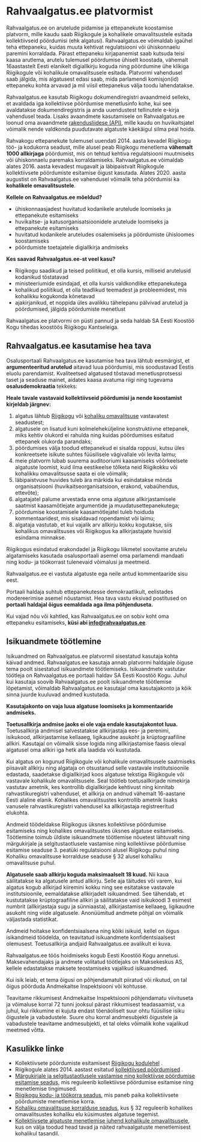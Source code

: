 # Rahvaalgatus.ee platvormist

Rahvaalgatus.ee on arutelude pidamise ja ettepanekute koostamise platvorm, mille kaudu saab Riigikogule ja kohalikele omavalitsustele esitada kollektiivseid pöördumisi (ehk algatusi). Rahvaalgatus.ee võimaldab igaühel teha ettepaneku, kuidas muuta kehtivat regulatsiooni või ühiskonnaelu paremini korraldada. Pärast ettepaneku kirjapanemist saab kutsuda teisi kaasa arutlema, arutelu tulemusel pöördumise ühiselt koostada, vähemalt 16aastastelt Eesti elanikelt digiallkirju koguda ning pöördumine ühe klikiga Riigikogule või kohalikule omavalitsusele esitada. Platvormi vahendusel saab jälgida, mis algatusest edasi saab, mida parlamendi komisjon(id) ettepaneku kohta arvavad ja mil viisil ettepanekus välja toodu lahendatakse. 

Rahvaalgatus.ee kasutab Riigikogu dokumendiregistri avaandmeid selleks, et avaldada iga kollektiivse pöördumise menetlusinfo kohe, kui see avaldatakse dokumendiregistris ja anda uuendustest tellinutele e-kirja vahendusel teada. Lisaks avaandmete kasutamisele on Rahvaalgatus.ee loonud oma avaandmete [rakendusliidese (API)](https://rahvaalgatus.ee/api), mille kaudu on huvikaitsjatel võimalik nende valdkonda puudutavate algatuste käekäigul silma peal hoida.

Rahvakogu ettepanekute tulemusel uuendati 2014. aasta kevadel Riigikogu töö- ja kodukorra seadust, mille alusel peab Riigikogu menetlema **vähemalt 1000 allkirjaga** pöördumist, mis on tehtud kehtiva regulatsiooni muutmiseks või ühiskonnaelu paremaks korraldamiseks. Rahvaalgatus.ee võimaldab alates 2016. aasta kevadest mugavalt ja läbipaistvalt Riigikogule kollektiivsete pöördumiste esitamise õigust kasutada. Alates 2020. aasta augustist on Rahvaalgatus.ee vahendusel võimalik teha pöördumisi ka **kohalikele omavalitsustele**.  

**Kellele on Rahvaalgatus.ee mõeldud?**

- ühiskonnaasjadest huvitatud kodanikele arutelude loomiseks ja ettepanekute esitamiseks
- huvikaitse- ja katusorganisatsioonidele arutelude loomiseks ja ettepanekute esitamiseks
- huvitatud kodanikele aruteludes osalemiseks ja pöördumiste ühisloomes koostamiseks
- pöördumiste toetajatele digiallkirja andmiseks

**Kes saavad Rahvaalgatus.ee-st veel kasu?**

- Riigikogu saadikud ja teised poliitikud, et olla kursis, milliseid arutelusid kodanikud tõstatavad
- ministeeriumide esindajad, et olla kursis valdkondlike ettepanekutega
- kohalikud poliitikud, et olla teadlikud teemadest ja probleemidest, mis kohalikku kogukonda kõnetavad
- ajakirjanikud, et noppida üles avalikku tähelepanu pälvivad arutelud ja pöördumised, jälgida pöördumiste menetlust

Rahvaalgatus.ee platvormi on püsti pannud ja seda haldab SA Eesti Koostöö Kogu tihedas koostöös Riigikogu Kantseleiga.

## <a id="tos"></a> Rahvaalgatus.ee kasutamise hea tava

Osalusportaali Rahvaalgatus.ee kasutamise hea tava lähtub eesmärgist, et **argumenteeritud arutelud** aitavad luua pöördumisi, mis soodustavad Eestis eluolu parendamist. Kvaliteetsed algatused tõstavad menetlusprotsessi taset ja seaduse mainet, aidates kaasa avatuma riigi ning tugevama **osalusdemokraatia** tekkeks:

**Heale tavale vastavaid kollektiivseid pöördumisi ja nende koostamist kirjeldab järgnev:**

1. algatus lähtub [Riigikogu](https://www.riigiteataja.ee/akt/125102016016?leiaKehtiv) või [kohaliku omavalitsuse](https://www.riigiteataja.ee/akt/126032013006?leiaKehtiv#para32) vastavatest seadustest;
2. algatusele on lisatud kuni kolmeleheküljeline konstruktiivne ettepanek, miks kehtiv olukord ei rahulda ning kuidas pöördumises esitatud ettepanek olukorda parandaks; 
3. pöördumises välja toodud ettepanekud ei sisalda roppusi, kutsu üles konkreetsete isikute suhtes füüsilisele vägivallale või levita laimu; 
4. meie platvorm lubab suurema auditooriumi kaasamiseks võõrkeelsete algatuste loomist, kuid ilma eestikeelse tõlketa neid Riigikokku või kohalikku omavalitsusse saata ei ole võimalik;
5. läbipaistvuse huvides tuleb ära märkida kui esindatakse mõnda organisatsiooni (huvikaitseorganisatsioon, erakond, vabaühendus, ettevõte); 
6. algatajatel palume arvestada enne oma algatuse allkirjastamisele saatmist kaasamõtlejate argumentide ja muudatusettepanekutega; 
7. pöördumise koostamisele kaasamõtlejatel tuleb hoiduda kommentaaridest, mis sisaldavad ropendamist või laimu;
8. algataja vastutab, et kui vajalik arv allkirju kokku kogutakse, siis kohalikus omavalitsuses või Riigikogus ka allkirjastajate huvisid esindama minnakse.    

Riigikogus esindatud erakondadel ja Riigikogu liikmetel soovitame arutelu algatamiseks kasutada osalusportaali asemel oma parlamendi mandaati ning kodu- ja töökorrast tulenevaid võimalusi ja meetmeid. 

Rahvaalgatus.ee ei vastuta algatuste ega neile antud kommentaaride sisu eest. 

Portaali haldaja suhtub ettepanekutesse demokraatlikult, eelistades modereerimise asemel nõustamist. Hea tava vastu eksivad postitused on **portaali haldajal õigus eemaldada aga ilma põhjenduseta.**

Kui vajad nõu või kahtled, kas Rahvaalgatus.ee on sobiv koht oma ettepaneku esitamiseks, **küsi abi info@rahvaalgatus.ee**. 

## Isikuandmete töötlemine

Isikuandmed on Rahvaalgatus.ee platvormil sisestatud kasutaja kohta käivad andmed. Rahvaalgatus.ee kasutaja annab platvormi haldajale õiguse tema poolt sisestatud isikuandmete töötlemiseks. Isikuandmete vastutav töötleja on Rahvaalgatus.ee portaali haldav SA Eesti Koostöö Kogu. Juhul kui kasutaja soovib Rahvaalgatus.ee poolt isikuandmete töötlemise lõpetamist, võimaldab Rahvaalgatus.ee kasutajal oma kasutajakonto ja kõik sinna juurde kuuluvad andmed kustutada.

**Kasutajakonto on vaja luua algatuse loomiseks ja kommentaaride andmiseks.**

**Toetusallkirja andmise jaoks ei ole vaja endale kasutajakontot luua.** Toetusallkirja andmisel salvestatakse allkirjastaja ees- ja perenimi, isikukood, allkirjastamise kellaaeg, ligikaudne asukoht ja krüptograafiline allkiri. Kasutajal on võimalik sisse logida ning allkirjastamise faasis oleval algatusel oma allkiri iga hetk alla laadida või kustutada. 

Kui algatus on kogunud Riigikogule või kohalikule omavalitsusele saatmiseks piisavalt allkirju ning algataja on otsustanud selle vastavale institutsioonile edastada, saadetakse digiallkirjad koos algatuse tekstiga Riigikogule või vastavale kohalikule omavalitsusele. Seal töötleb toetusallkirjade nimekirja vastutav ametnik, kes kontrollib digiallkirjade kehtivust ning kinnitab rahvastikuregistri vahendusel, et allkirja on andnud vähemalt 16-aastane Eesti alaline elanik. Kohalikes omavalitsustes kontrollib ametnik lisaks vanusele rahvastikuregistri vahendusel ka allkirjastaja registreeritud elukohta. 

Andmeid töödeldakse Riigikogus üksnes kollektiivse pöördumise esitamiseks ning kohalikes omavalitsustes üksnes algatuse esitamiseks. Töötlemine toimub üldiste isikuandmete töötlemise nõuetest lähtuvalt ning märgukirjale ja selgitustaotlusele vastamise ning kollektiivse pöördumise esitamise seaduse 3. peatüki regulatsiooni alusel Riigikogu puhul ning Kohaliku omavalitsuse korralduse seaduse § 32 alusel kohaliku omavalitsuse puhul.

**Algatusele saab allkirju koguda maksimaalselt 18 kuud.** Nii kaua säilitatakse ka algatusele antud allkirju. Selle aja täitudes või varem, kui algatus kogub allkirjad kiiremini kokku ning see esitatakse vastavale institutsioonile, eemaldatakse allkirjadelt isikuandmed. See tähendab, et kustutatakse krüptograafiline allkiri ja säilitatakse vaid isikukoodi 3 esimest numbrit (allkirjastaja sugu ja sünniaasta), allkirjastamise kellaaeg, ligikaudne asukoht ning viide algatusele. Anonüümitud andmete põhjal on võimalik väljastada statistikat. 

Andmeid hoitakse konfidentsiaalsena ning kõiki isikuid, kellel on õigus isikandmeid töödelda, on teavitatud isikuandmete konfidentsiaalsest olemusest. Toetusallkirja andjaid Rahvaalgatus.ee avalikult ei kuva. 

Rahvaalgatus.ee töös hoidmiseks kogub Eesti Koostöö Kogu annetusi. Maksevahendajaks ja andmete volitatud töötlejaks on Maksekeskus AS, kellele edastatakse maksete teostamiseks vajalikud isikuandmed. 

Kui isik leiab, et tema õigusi on põhjendamatult piiratud või rikutud, on tal õigus pöörduda Andmekaitse Inspektsiooni või kohtusse.

Teavitame rikkumisest Andmekaitse Inspektsiooni põhjendamatu viivituseta ja võimaluse korral 72 tunni jooksul pärast rikkumisest teadasaamist, v.a juhul, kui rikkumine ei kujuta endast tõenäoliselt suur ohtu füüsilise isiku õigustele ja vabadustele. Suure ohu korral andmesubjekti õigustele ja vabadustele teavitame andmesubjekti, et tal oleks võimalik kohe vajalikud meetmed võtta.


## Kasulikke linke

- Kollektiivsete pöördumiste esitamisest [Riigikogu kodulehel](https://www.riigikogu.ee/tutvustus-ja-ajalugu/raakige-kaasa/esitage-kollektiivne-poordumine/) .
- Riigikogule alates 2014. aastast esitatud [kollektiivsed pöördumised](https://www.riigikogu.ee/tutvustus-ja-ajalugu/raakige-kaasa/esitage-kollektiivne-poordumine/riigikogule-esitatud-kollektiivsed-poordumised/) .
- [Märgukirjale ja selgitustaotlusele vastamise ning kollektiivse pöördumise esitamise seadus](https://www.riigiteataja.ee/akt/125102016016?leiaKehtiv), mis reguleerib kollektiivse pöördumise esitamise ning menetlemise tingimused.
- [Riigikogu kodu- ja töökorra seadus](https://www.riigiteataja.ee/akt/122122014013?leiaKehtiv#para152b9), mis paneb paika kollektiivsete pöördumiste menetlemise korra. 
- [Kohaliku omavalitsuse korralduse seadus](https://www.riigiteataja.ee/akt/126032013006?leiaKehtiv), kus § 32 reguleerib kohalikes omavalitsustes kohaliku elu küsimustes algatuse tegemist.
- [Kollektiivsete algatuste menetlemise juhend kohalikule omavalitsusele](https://rahvaalgatus.ee/help/kov-guide), kus on välja toodud head tavad ja näited rahvaalgatuste menetlemisest kohalikul tasandil.

